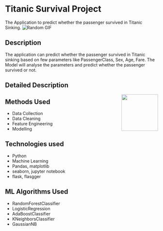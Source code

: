 
# Titanic Survival Project

The Application to predict whether the passenger survived in Titanic Sinking.
![Random GIF](https://media.giphy.com/media/OJw4CDbtu0jde/giphy.gif)

## Description

The application can predict whether the passenger survived in Titanic sinking based on few parameters like PassengerClass, Sex, Age, Fare.
The Model will analyse the parameters and predict whether the passenger survived or not.

## Detailed Description
<img align = right height = 120 width = 120 src = https://www.thesparksfoundationsingapore.org/images/logo_small.png>

## Methods Used
- Data Collection
- Data Cleaning
- Feature Engineering
- Modelling
## Technologies used
- Python
- Machine Learning
- Pandas, matplotlib
- seaborn, jupyter notebook
- flask, flasgger
## ML Algorithms Used
- RandomForestClassifier
- LogisticRegression
- AdaBoostClassifier
- KNeighborsClassifier
- GaussianNB
